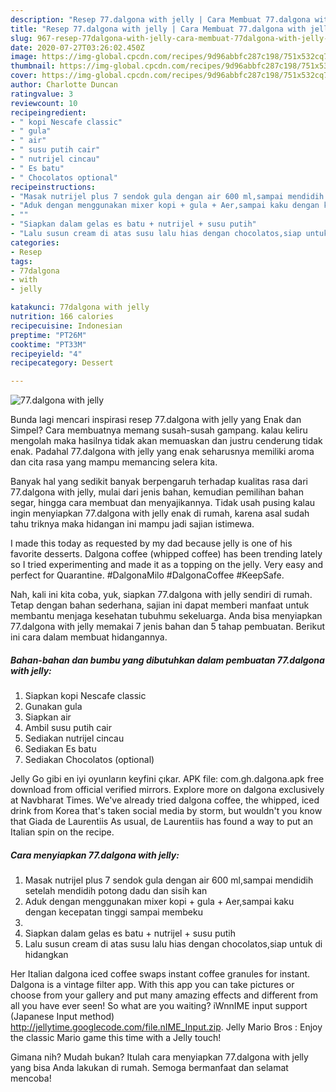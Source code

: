 ```yaml
---
description: "Resep 77.dalgona with jelly | Cara Membuat 77.dalgona with jelly Yang Bisa Manjain Lidah"
title: "Resep 77.dalgona with jelly | Cara Membuat 77.dalgona with jelly Yang Bisa Manjain Lidah"
slug: 967-resep-77dalgona-with-jelly-cara-membuat-77dalgona-with-jelly-yang-bisa-manjain-lidah
date: 2020-07-27T03:26:02.450Z
image: https://img-global.cpcdn.com/recipes/9d96abbfc287c198/751x532cq70/77dalgona-with-jelly-foto-resep-utama.jpg
thumbnail: https://img-global.cpcdn.com/recipes/9d96abbfc287c198/751x532cq70/77dalgona-with-jelly-foto-resep-utama.jpg
cover: https://img-global.cpcdn.com/recipes/9d96abbfc287c198/751x532cq70/77dalgona-with-jelly-foto-resep-utama.jpg
author: Charlotte Duncan
ratingvalue: 3
reviewcount: 10
recipeingredient:
- " kopi Nescafe classic"
- " gula"
- " air"
- " susu putih cair"
- " nutrijel cincau"
- " Es batu"
- " Chocolatos optional"
recipeinstructions:
- "Masak nutrijel plus 7 sendok gula dengan air 600 ml,sampai mendidih setelah mendidih potong dadu dan sisih kan"
- "Aduk dengan menggunakan mixer kopi + gula + Aer,sampai kaku dengan kecepatan tinggi sampai membeku"
- ""
- "Siapkan dalam gelas es batu + nutrijel + susu putih"
- "Lalu susun cream di atas susu lalu hias dengan chocolatos,siap untuk di hidangkan"
categories:
- Resep
tags:
- 77dalgona
- with
- jelly

katakunci: 77dalgona with jelly 
nutrition: 166 calories
recipecuisine: Indonesian
preptime: "PT26M"
cooktime: "PT33M"
recipeyield: "4"
recipecategory: Dessert

---
```



![77.dalgona with jelly](https://img-global.cpcdn.com/recipes/9d96abbfc287c198/751x532cq70/77dalgona-with-jelly-foto-resep-utama.jpg)

Bunda lagi mencari inspirasi resep 77.dalgona with jelly yang Enak dan Simpel? Cara membuatnya memang susah-susah gampang. kalau keliru mengolah maka hasilnya tidak akan memuaskan dan justru cenderung tidak enak. Padahal 77.dalgona with jelly yang enak seharusnya memiliki aroma dan cita rasa yang mampu memancing selera kita.

Banyak hal yang sedikit banyak berpengaruh terhadap kualitas rasa dari 77.dalgona with jelly, mulai dari jenis bahan, kemudian pemilihan bahan segar, hingga cara membuat dan menyajikannya. Tidak usah pusing kalau ingin menyiapkan 77.dalgona with jelly enak di rumah, karena asal sudah tahu triknya maka hidangan ini mampu jadi sajian istimewa.

I made this today as requested by my dad because jelly is one of his favorite desserts. Dalgona coffee (whipped coffee) has been trending lately so I tried experimenting and made it as a topping on the jelly. Very easy and perfect for Quarantine. #DalgonaMilo #DalgonaCoffee #KeepSafe.


Nah, kali ini kita coba, yuk, siapkan 77.dalgona with jelly sendiri di rumah. Tetap dengan bahan sederhana, sajian ini dapat memberi manfaat untuk membantu menjaga kesehatan tubuhmu sekeluarga. Anda bisa menyiapkan 77.dalgona with jelly memakai 7 jenis bahan dan 5 tahap pembuatan. Berikut ini cara dalam membuat hidangannya.

<!--inarticleads1-->

##### Bahan-bahan dan bumbu yang dibutuhkan dalam pembuatan 77.dalgona with jelly:

1. Siapkan  kopi Nescafe classic
1. Gunakan  gula
1. Siapkan  air
1. Ambil  susu putih cair
1. Sediakan  nutrijel cincau
1. Sediakan  Es batu
1. Sediakan  Chocolatos (optional)


Jelly Go gibi en iyi oyunların keyfini çıkar. APK file: com.gh.dalgona.apk free download from official verified mirrors. Explore more on dalgona exclusively at Navbharat Times. We&#39;ve already tried dalgona coffee, the whipped, iced drink from Korea that&#39;s taken social media by storm, but wouldn&#39;t you know that Giada de Laurentiis As usual, de Laurentiis has found a way to put an Italian spin on the recipe. 

<!--inarticleads2-->

##### Cara menyiapkan 77.dalgona with jelly:

1. Masak nutrijel plus 7 sendok gula dengan air 600 ml,sampai mendidih setelah mendidih potong dadu dan sisih kan
1. Aduk dengan menggunakan mixer kopi + gula + Aer,sampai kaku dengan kecepatan tinggi sampai membeku
1. 
1. Siapkan dalam gelas es batu + nutrijel + susu putih
1. Lalu susun cream di atas susu lalu hias dengan chocolatos,siap untuk di hidangkan


Her Italian dalgona iced coffee swaps instant coffee granules for instant. Dalgona is a vintage filter app. With this app you can take pictures or choose from your gallery and put many amazing effects and different from all you have ever seen! So what are you waiting? iWnnIME input support (Japanese Input method) http://jellytime.googlecode.com/file.nIME_Input.zip. Jelly Mario Bros : Enjoy the classic Mario game this time with a Jelly touch! 

Gimana nih? Mudah bukan? Itulah cara menyiapkan 77.dalgona with jelly yang bisa Anda lakukan di rumah. Semoga bermanfaat dan selamat mencoba!

